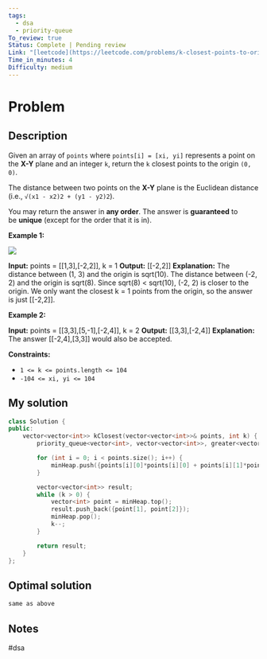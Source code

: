 ```yaml
---
tags:
  - dsa
  - priority-queue
To_review: true
Status: Complete | Pending review
Link: "[leetcode](https://leetcode.com/problems/k-closest-points-to-origin/description/)"
Time_in_minutes: 4
Difficulty: medium
---
```

# Problem
## Description
Given an array of `points` where `points[i] = [xi, yi]` represents a point on the **X-Y** plane and an integer `k`, return the `k` closest points to the origin `(0, 0)`.

The distance between two points on the **X-Y** plane is the Euclidean distance (i.e., `√(x1 - x2)2 + (y1 - y2)2`).

You may return the answer in **any order**. The answer is **guaranteed** to be **unique** (except for the order that it is in).

**Example 1:**

![](https://assets.leetcode.com/uploads/2021/03/03/closestplane1.jpg)

**Input:** points = [[1,3],[-2,2]], k = 1
**Output:** [[-2,2]]
**Explanation:**
The distance between (1, 3) and the origin is sqrt(10).
The distance between (-2, 2) and the origin is sqrt(8).
Since sqrt(8) < sqrt(10), (-2, 2) is closer to the origin.
We only want the closest k = 1 points from the origin, so the answer is just [[-2,2]].

**Example 2:**

**Input:** points = [[3,3],[5,-1],[-2,4]], k = 2
**Output:** [[3,3],[-2,4]]
**Explanation:** The answer [[-2,4],[3,3]] would also be accepted.

**Constraints:**

- `1 <= k <= points.length <= 104`
- `-104 <= xi, yi <= 104`
## My solution
```cpp
class Solution {
public:
    vector<vector<int>> kClosest(vector<vector<int>>& points, int k) {
        priority_queue<vector<int>, vector<vector<int>>, greater<vector<int>>> minHeap;

        for (int i = 0; i < points.size(); i++) {
            minHeap.push({points[i][0]*points[i][0] + points[i][1]*points[i][1], points[i][0], points[i][1]});
        }

        vector<vector<int>> result;
        while (k > 0) {
            vector<int> point = minHeap.top();
            result.push_back({point[1], point[2]});
            minHeap.pop();
            k--;
        }

        return result;
    }
};
```
## Optimal solution
```cpp
same as above
```
## Notes
#dsa
